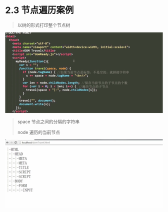# 2.3 节点遍历案例





> 以树的形式打印整个节点树





![image-20210705055435130](../../image/image-20210705055435130.png)

> space	节点之间的分隔的字符串
>
> node		遍历的当前节点



![image-20210705055601697](../../image/image-20210705055601697.png)

